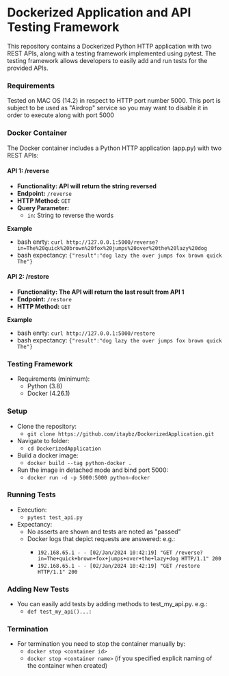 # Dockerized Application and API Testing Framework

This repository contains a Dockerized Python HTTP application with two REST APIs, along with a testing framework implemented using pytest. 
The testing framework allows developers to easily add and run tests for the provided APIs.

### Requirements ###

Tested on MAC OS (14.2) in respect to HTTP port number 5000.
This port is subject to be used as "Airdrop" service so you may want to disable it in order to execute along with port 5000

### Docker Container ###

The Docker container includes a Python HTTP application (app.py) with two REST APIs:

#### API 1: /reverse

- **Functionality: API will return the string reversed**
- **Endpoint:** `/reverse`
- **HTTP Method:** `GET`
- **Query Parameter:**
  - `in`: String to reverse the words

**Example**
- bash enrty: ```curl http://127.0.0.1:5000/reverse?in=The%20quick%20brown%20fox%20jumps%20over%20the%20lazy%20dog```
- bash expectancy: ```{"result":"dog lazy the over jumps fox brown quick The"}```

#### API 2: /restore

- **Functionality: The API will return the last result from API 1**
- **Endpoint:** `/restore`
- **HTTP Method:** `GET`

**Example**
- bash enrty: ```curl http://127.0.0.1:5000/restore```
- bash expectancy: ```{"result":"dog lazy the over jumps fox brown quick The"}```


### Testing Framework ###
- Requirements (minimum):
  - Python (3.8)
  - Docker (4.26.1)


### Setup ###
- Clone the repository: 
  - ```git clone https://github.com/itaybz/DockerizedApplication.git```
- Navigate to folder:
  - ```cd DockerizedApplication```
- Build a docker image:
  - ```docker build --tag python-docker .```
- Run the image in detached mode and bind port 5000:
  - ```docker run -d -p 5000:5000 python-docker```


### Running Tests ###
- Execution:
  - ```pytest test_api.py```
- Expectancy: 
  - No asserts are shown and tests are noted as "passed"
  - Docker logs <container id> that depict requests are answered: e.g.:
    - ```192.168.65.1 - - [02/Jan/2024 10:42:19] "GET /reverse?in=The+quick+brown+fox+jumps+over+the+lazy+dog HTTP/1.1" 200```
    - ```192.168.65.1 - - [02/Jan/2024 10:42:19] "GET /restore HTTP/1.1" 200```

### Adding New Tests ###
 - You can easily add tests by adding methods to test_my_api.py.
   e.g.:
   - ```def test_my_api()...:```

### Termination ###
- For termination you need to stop the container manually by:
  -  ```docker stop <container id>```
  -  ```docker stop <container name>``` (if you specified explicit naming of the container when created)
